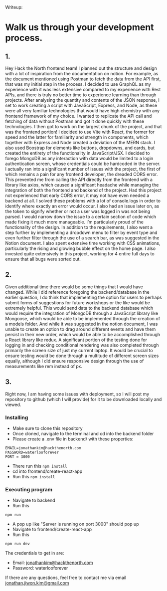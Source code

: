 Writeup:

# Walk us through your development process. 

## 1. 
Hey Hack the North frontend team! I planned out the structure and design with a lot of inspiration from the documentation on notion. 
For example, as the document mentioned using Postman to fetch the data from the API first, that was my initial step in the process. 
I decided to use GraphQL as my experience with it was less extensive compared to my experience with Rest APIs, and there is truly no better time to experience learning than through projects. 
After analysing the quantity and contents of the JSON response, I set to work creating a script with JavaScript, Express, and Node, as these were all very familiar technologies that would have 
high chemistry with any frontend framework of my choice. I wanted to replicate the API call and fetching of data without Postman and got it done quickly with these technologies. 
I then got to work on the largest chunk of the project, and that was the frontend portion! I decided to use Vite with React, the former for speed and the latter for familiarity and strength in components, 
which together with Express and Node created a deviation of the MERN stack. I also used Boostrap for elements like buttons, dropdowns, and cards, but created the entirety of the functionality in JavaScript/JSX. 
I decided to forego MongoDB as any interaction with data would be limited to a login authentication screen, whose credentials could be hardcoded in the server. 
I actually ran into a significant number of issues with the project, the first of which remains a pain for any frontend developer, the dreaded CORS error. 
This prevented me from calling the API directly from the frontend with a library like axios, which caused a significant headache while managing the integration of both the frontend and backend of the project. 
Had this project not experienced that early CORS error, it may not have even needed a backend at all. I solved these problems with a lot of console.logs in order to identify where exactly an error would occur. 
I also had an issue later on, as the token to signify whether or not a user was logged in was not being parsed. I would narrow down the issue to a certain section of code which made fixing it much more manageable. 
I’m particularly proud of the functionality of the design. In addition to the requirements, I also went a step further by implementing a dropdown menu to filter by event type and even further filter through 
the use of a search bar, as was suggested in the Notion document. I also spent extensive time working with CSS animations, particularly the rising and glowing bubble effect on the home page. 
I also invested quite extensively in this project, working for 4 entire full days to ensure that all bugs were sorted out. 

## 2. 
Given additional time there would be some things that I would have changed. While I did reference foregoing the backend/database in the earlier question, 
I do think that implementing the option for users to perhaps submit forms of suggestions for future workshops or the like would be extremely helpful. 
This would send data to the backend database which would require the integration of MongoDB through a JavaScript library like Mongoose, which would be able to be implemented through the creation of a models folder.
And while it was suggested in the notion document, I was unable to create an option to drag around different events and have them persist in their new order, which would be able to be accomplished through a 
React library like redux. A significant portion of the testing done for logging in and checking conditional rendering was also completed through primarily the screen size of just my current laptop. 
It would be crucial to ensure testing would be done through a multitude of different screen sizes equally, although I did ensure responsive design through the use of measurements like rem instead of px. 

## 3.
Right now, I am having some issues with deployment, so I will post my repository to github (which I will provide) for it to be downloaded locally and viewed. 

### Installing

* Make sure to clone this repository
* Once cloned, navigate to the terminal and cd into the backend folder
* Please create a .env file in backend/ with these properties:
```
EMAIL=jonathankim@hackthenorth.com
PASSWORD=waterlooforever
PORT = 3000
```
* There run this ``` npm install ```
* cd into frontend/create-react-app
* Run this ``` npm install ```

### Executing program

* Navigate to backend
* Run this
```
npm run
```
* A pop up like "Server is running on port 3000" should pop up
* Navigate to frontend/create-react-app
* Run this
```
npm run dev
```

The credentials to get in are:
- Email: jonathankim@hackthenorth.com
- Password: waterlooforever

If there are any questions, feel free to contact me via email jonathan.jiwon.kim@gmail.com 
